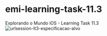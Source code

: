 # emi-learning-task-11.3
Explorando o Mundo iOS - Learning Task 11.3
![urlsession-lt3-especificacao-alvo](https://github.com/JeovaneSousa/emi-urlsession-bookstore/assets/66012358/7f66e8d7-873a-4859-a76d-76add2a6cf87)

